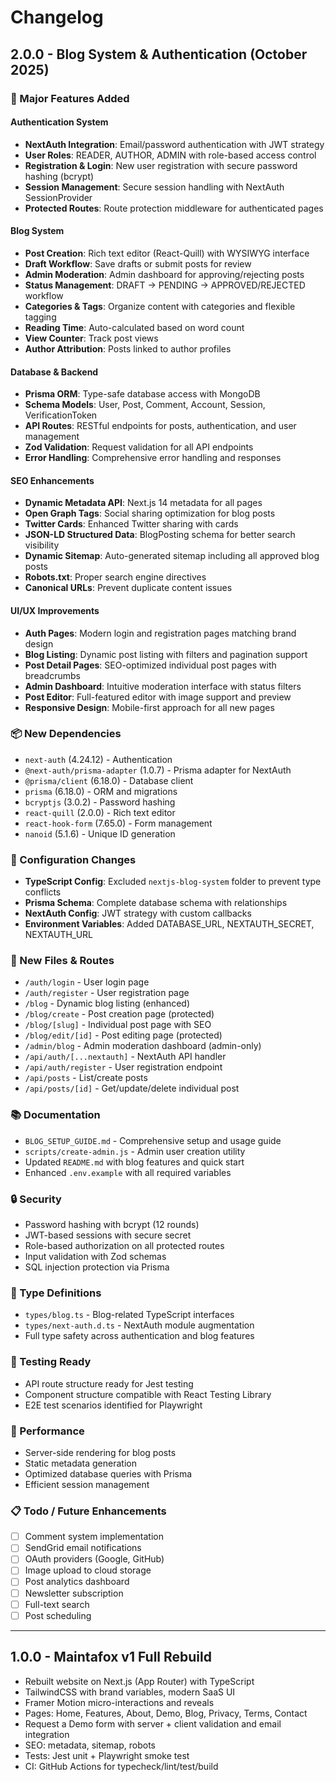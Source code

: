 # Changelog

## 2.0.0 - Blog System & Authentication (October 2025)

### 🎉 Major Features Added

#### Authentication System
- **NextAuth Integration**: Email/password authentication with JWT strategy
- **User Roles**: READER, AUTHOR, ADMIN with role-based access control
- **Registration & Login**: New user registration with secure password hashing (bcrypt)
- **Session Management**: Secure session handling with NextAuth SessionProvider
- **Protected Routes**: Route protection middleware for authenticated pages

#### Blog System
- **Post Creation**: Rich text editor (React-Quill) with WYSIWYG interface
- **Draft Workflow**: Save drafts or submit posts for review
- **Admin Moderation**: Admin dashboard for approving/rejecting posts
- **Status Management**: DRAFT → PENDING → APPROVED/REJECTED workflow
- **Categories & Tags**: Organize content with categories and flexible tagging
- **Reading Time**: Auto-calculated based on word count
- **View Counter**: Track post views
- **Author Attribution**: Posts linked to author profiles

#### Database & Backend
- **Prisma ORM**: Type-safe database access with MongoDB
- **Schema Models**: User, Post, Comment, Account, Session, VerificationToken
- **API Routes**: RESTful endpoints for posts, authentication, and user management
- **Zod Validation**: Request validation for all API endpoints
- **Error Handling**: Comprehensive error handling and responses

#### SEO Enhancements
- **Dynamic Metadata API**: Next.js 14 metadata for all pages
- **Open Graph Tags**: Social sharing optimization for blog posts
- **Twitter Cards**: Enhanced Twitter sharing with cards
- **JSON-LD Structured Data**: BlogPosting schema for better search visibility
- **Dynamic Sitemap**: Auto-generated sitemap including all approved blog posts
- **Robots.txt**: Proper search engine directives
- **Canonical URLs**: Prevent duplicate content issues

#### UI/UX Improvements
- **Auth Pages**: Modern login and registration pages matching brand design
- **Blog Listing**: Dynamic post listing with filters and pagination support
- **Post Detail Pages**: SEO-optimized individual post pages with breadcrumbs
- **Admin Dashboard**: Intuitive moderation interface with status filters
- **Post Editor**: Full-featured editor with image support and preview
- **Responsive Design**: Mobile-first approach for all new pages

### 📦 New Dependencies
- `next-auth` (4.24.12) - Authentication
- `@next-auth/prisma-adapter` (1.0.7) - Prisma adapter for NextAuth
- `@prisma/client` (6.18.0) - Database client
- `prisma` (6.18.0) - ORM and migrations
- `bcryptjs` (3.0.2) - Password hashing
- `react-quill` (2.0.0) - Rich text editor
- `react-hook-form` (7.65.0) - Form management
- `nanoid` (5.1.6) - Unique ID generation

### 🔧 Configuration Changes
- **TypeScript Config**: Excluded `nextjs-blog-system` folder to prevent type conflicts
- **Prisma Schema**: Complete database schema with relationships
- **NextAuth Config**: JWT strategy with custom callbacks
- **Environment Variables**: Added DATABASE_URL, NEXTAUTH_SECRET, NEXTAUTH_URL

### 📝 New Files & Routes
- `/auth/login` - User login page
- `/auth/register` - User registration page
- `/blog` - Dynamic blog listing (enhanced)
- `/blog/create` - Post creation page (protected)
- `/blog/[slug]` - Individual post page with SEO
- `/blog/edit/[id]` - Post editing page (protected)
- `/admin/blog` - Admin moderation dashboard (admin-only)
- `/api/auth/[...nextauth]` - NextAuth API handler
- `/api/auth/register` - User registration endpoint
- `/api/posts` - List/create posts
- `/api/posts/[id]` - Get/update/delete individual post

### 📚 Documentation
- `BLOG_SETUP_GUIDE.md` - Comprehensive setup and usage guide
- `scripts/create-admin.js` - Admin user creation utility
- Updated `README.md` with blog features and quick start
- Enhanced `.env.example` with all required variables

### 🔒 Security
- Password hashing with bcrypt (12 rounds)
- JWT-based sessions with secure secret
- Role-based authorization on all protected routes
- Input validation with Zod schemas
- SQL injection protection via Prisma

### 🎨 Type Definitions
- `types/blog.ts` - Blog-related TypeScript interfaces
- `types/next-auth.d.ts` - NextAuth module augmentation
- Full type safety across authentication and blog features

### 🧪 Testing Ready
- API route structure ready for Jest testing
- Component structure compatible with React Testing Library
- E2E test scenarios identified for Playwright

### 🚀 Performance
- Server-side rendering for blog posts
- Static metadata generation
- Optimized database queries with Prisma
- Efficient session management

### 📋 Todo / Future Enhancements
- [ ] Comment system implementation
- [ ] SendGrid email notifications
- [ ] OAuth providers (Google, GitHub)
- [ ] Image upload to cloud storage
- [ ] Post analytics dashboard
- [ ] Newsletter subscription
- [ ] Full-text search
- [ ] Post scheduling

---

## 1.0.0 - Maintafox v1 Full Rebuild

- Rebuilt website on Next.js (App Router) with TypeScript
- TailwindCSS with brand variables, modern SaaS UI
- Framer Motion micro-interactions and reveals
- Pages: Home, Features, About, Demo, Blog, Privacy, Terms, Contact
- Request a Demo form with server + client validation and email integration
- SEO: metadata, sitemap, robots
- Tests: Jest unit + Playwright smoke test
- CI: GitHub Actions for typecheck/lint/test/build
